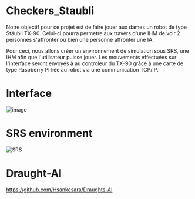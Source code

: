# Checkers_Staubli

Notre objectif pour ce projet est de faire jouer aux dames un robot de type Stäubli TX-90. Celui-ci pourra permetre aux travers d'une IHM de voir 2 personnes s'affronter
ou bien une personne affronter une IA. 

Pour ceci, nous allons créer un environnement de simulation sous SRS, une IHM afin que l'utilisateur puisse jouer. Les mouvements effectuées sur l'interface seront envoyés à au controleur du TX-90 grâce à une carte de type Raspberry PI liée au robot via une communication TCP/IP. 

# Interface 

![image](https://user-images.githubusercontent.com/114569016/203329925-a917676d-849a-4bcd-a170-9cf49103a720.png)

# SRS environment 

![SRS](https://user-images.githubusercontent.com/114569016/203329509-b680678e-07d7-4dbc-9639-2bb0f35bf0fb.PNG)

# Draught-AI

https://github.com/Hsankesara/Draughts-AI
